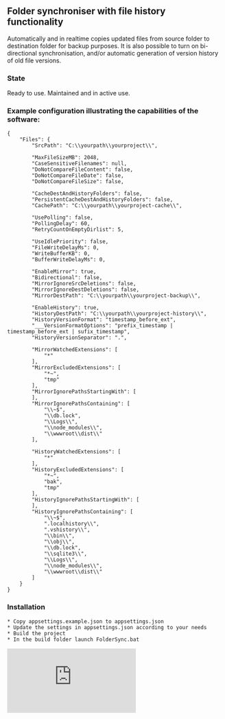 ## Folder synchroniser with file history functionality
Automatically and in realtime copies updated files from source folder to destination folder for backup purposes. It is also possible to turn on bi-directional synchronisation, and/or automatic generation of version history of old file versions. 

### State
Ready to use. Maintained and in active use.

### Example configuration illustrating the capabilities of the software:

	{
		"Files": {
			"SrcPath": "C:\\yourpath\\yourproject\\",

			"MaxFileSizeMB": 2048,
			"CaseSensitiveFilenames": null,
			"DoNotCompareFileContent": false,
			"DoNotCompareFileDate": false,
			"DoNotCompareFileSize": false,
			
			"CacheDestAndHistoryFolders": false,
			"PersistentCacheDestAndHistoryFolders": false,
			"CachePath": "C:\\yourpath\\yourproject-cache\\",

			"UsePolling": false,
			"PollingDelay": 60,
			"RetryCountOnEmptyDirlist": 5,

			"UseIdlePriority": false,
			"FileWriteDelayMs": 0,
			"WriteBufferKB": 0,
			"BufferWriteDelayMs": 0,

			"EnableMirror": true,
			"Bidirectional": false,
			"MirrorIgnoreSrcDeletions": false,
			"MirrorIgnoreDestDeletions": false,
			"MirrorDestPath": "C:\\yourpath\\yourproject-backup\\",

			"EnableHistory": true,
			"HistoryDestPath": "C:\\yourpath\\yourproject-history\\",
			"HistoryVersionFormat": "timestamp_before_ext",
			"___VersionFormatOptions": "prefix_timestamp | timestamp_before_ext | sufix_timestamp",
			"HistoryVersionSeparator": ".",

			"MirrorWatchedExtensions": [
				"*"
			],
			"MirrorExcludedExtensions": [
				"*~",
				"tmp"
			],
			"MirrorIgnorePathsStartingWith": [
			],
			"MirrorIgnorePathsContaining": [
				"\\~$",
				"\\db.lock",
				"\\Logs\\",
				"\\node_modules\\",
				"\\wwwroot\\dist\\"
			],

			"HistoryWatchedExtensions": [
				"*"
			],
			"HistoryExcludedExtensions": [
				"*~",
				"bak",
				"tmp"
			],
			"HistoryIgnorePathsStartingWith": [
			],
			"HistoryIgnorePathsContaining": [
				"\\~$",
				".localhistory\\",
				".vshistory\\",
				"\\bin\\",
				"\\obj\\",
				"\\db.lock",
				"\\sqlite3\\",
				"\\Logs\\",
				"\\node_modules\\",
				"\\wwwroot\\dist\\"
			]
		}
	}


### Installation

    * Copy appsettings.example.json to appsettings.json
    * Update the settings in appsettings.json according to your needs
    * Build the project
    * In the build folder launch FolderSync.bat


[![Analytics](https://ga-beacon.appspot.com/UA-351728-28/FolderSyncNet/README.md?pixel)](https://github.com/igrigorik/ga-beacon)   
    
    
